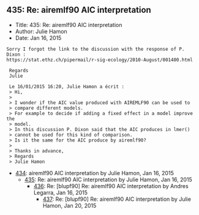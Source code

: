 ## 435: Re: airemlf90 AIC interpretation

- Title: 435: Re: airemlf90 AIC interpretation
- Author: Julie Hamon
- Date: Jan 16, 2015
```
Sorry I forgot the link to the discussion with the response of P. Dixon :
https://stat.ethz.ch/pipermail/r-sig-ecology/2010-August/001400.html

 Regards
 Julie

 Le 16/01/2015 16:20, Julie Hamon a écrit :
 > Hi,
 >
 > I wonder if the AIC value produced with AIREMLF90 can be used to 
 > compare different models.
 > For example to decide if adding a fixed effect in a model improve the 
 > model.
 > In this discussion P. Dixon said that the AIC produces in lmer() 
 > cannot be used for this kind of comparison.
 > Is it the same for the AIC produce by airemlf90?
 >
 > Thanks in advance,
 > Regards
 > Julie Hamon 
```

- [434](0434.md): airemlf90 AIC interpretation by Julie Hamon, Jan 16, 2015
    - [435](0435.md): Re: airemlf90 AIC interpretation by Julie Hamon, Jan 16, 2015
        - [436](0436.md): Re: [blupf90] Re: airemlf90 AIC interpretation by Andres Legarra, Jan 16, 2015
            - [437](0437.md): Re: [blupf90] Re: airemlf90 AIC interpretation by Julie Hamon, Jan 20, 2015
